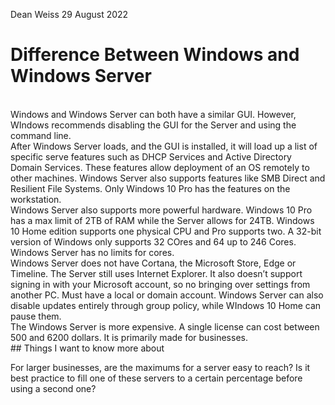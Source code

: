 Dean Weiss
29 August 2022

# Difference Between Windows and Windows Server
<br>
Windows and Windows Server can both have a similar GUI. However, WIndows recommends disabling the GUI for the Server and using the command line.
<br>
After Windows Server loads, and the GUI is installed, it will load up a list of specific serve features such as DHCP Services and Active Directory Domain Services. These features allow deployment of an OS remotely to other machines. Windows Server also supports features like SMB Direct and Resilient File Systems. Only Windows 10 Pro has the features on the workstation.
<br>
Windows Server also supports more powerful hardware. Windows 10 Pro has a max limit of 2TB of RAM while the Server allows for 24TB.  Windows 10 Home edition supports one physical CPU and Pro supports two. A 32-bit version of Windows only supports 32 COres and 64 up to 246 Cores. Windows Server has no limits for cores.
<br>
Windows Server does not have Cortana, the Microsoft Store, Edge or Timeline. The Server still uses Internet Explorer. It also doesn’t support signing in with your Microsoft account, so no bringing over settings from another PC. Must have a local or domain account. Windows Server can also disable updates entirely through group policy, while WIndows 10 Home can pause them. 
<br>
The Windows Server is more expensive. A single license can cost between 500 and 6200 dollars. It is primarily made for businesses.
<br>
## Things I want to know more about

For larger businesses, are the maximums for a server easy to reach? Is it best practice to fill one of these servers to a certain percentage before using a second one? 
